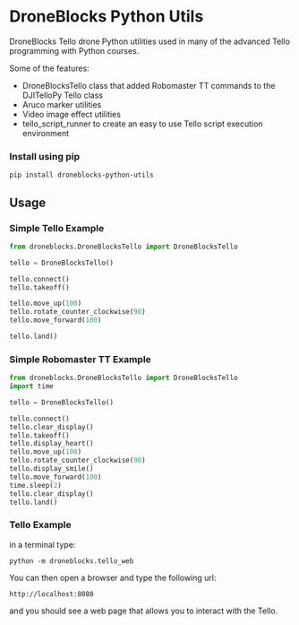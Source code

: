 # DroneBlocks Python Utils

DroneBlocks Tello drone Python utilities used in many of the advanced Tello programming with Python courses.

Some of the features:

* DroneBlocksTello class that added Robomaster TT commands to the DJITelloPy Tello class
* Aruco marker utilities
* Video image effect utilities
* tello_script_runner to create an easy to use Tello script execution environment


### Install using pip
```shell
pip install droneblocks-python-utils
```

## Usage

### Simple Tello Example

```python
from droneblocks.DroneBlocksTello import DroneBlocksTello

tello = DroneBlocksTello()

tello.connect()
tello.takeoff()

tello.move_up(100)
tello.rotate_counter_clockwise(90)
tello.move_forward(100)

tello.land()

```

### Simple Robomaster TT Example
```python
from droneblocks.DroneBlocksTello import DroneBlocksTello
import time

tello = DroneBlocksTello()

tello.connect()
tello.clear_display()
tello.takeoff()
tello.display_heart()
tello.move_up(100)
tello.rotate_counter_clockwise(90)
tello.display_smile()
tello.move_forward(100)
time.sleep(2)
tello.clear_display()
tello.land()

```

### Tello Example

in a terminal type:
```shell
python -m droneblocks.tello_web
```

You can then open a browser and type the following url:

`http://localhost:8080`

and you should see a web page that allows you to interact with the Tello.
